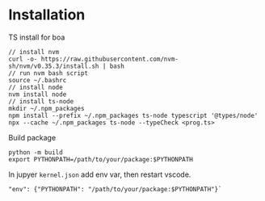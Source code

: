 # Installation

TS install for boa
```
// install nvm
curl -o- https://raw.githubusercontent.com/nvm-sh/nvm/v0.35.3/install.sh | bash
// run nvm bash script
source ~/.bashrc
// install node
nvm install node
// install ts-node
mkdir ~/.npm_packages
npm install --prefix ~/.npm_packages ts-node typescript '@types/node'
npx --cache ~/.npm_packages ts-node --typeCheck <prog.ts>
```

Build package
```
python -m build
export PYTHONPATH=/path/to/your/package:$PYTHONPATH
```
In jupyer `kernel.json` add env var, then restart vscode.
```
"env": {"PYTHONPATH": "/path/to/your/package:$PYTHONPATH"}`
```